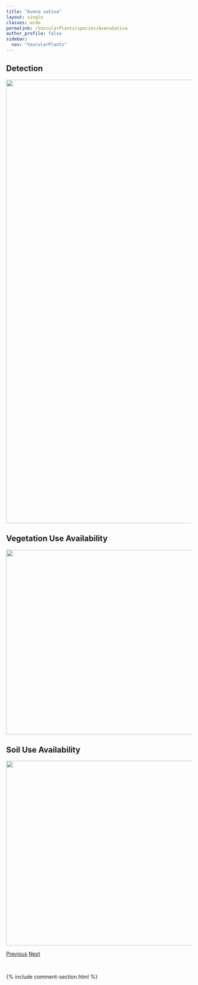 ```yaml
---
title: "Avena sativa"
layout: single
classes: wide
permalink: /VascularPlants/species/AvenaSativa
author_profile: false
sidebar:
  nav: "VascularPlants"
---
```


<h2>Detection</h2>

<a href="https://drive.google.com/uc?export=view&id=1KU4bY9IeDByFyZpK8c2um09l32Xm9XE3">
<img src="https://drive.google.com/uc?export=view&id=1KU4bY9IeDByFyZpK8c2um09l32Xm9XE3" height = "1200" width = "800">
</a>


<h2>Vegetation Use Availability</h2>

<a href="https://drive.google.com/uc?export=view&id=1vzZvkAaaIUL5sXKpZci7yqnr6rXgkfmS">
<img src="https://drive.google.com/uc?export=view&id=1vzZvkAaaIUL5sXKpZci7yqnr6rXgkfmS" height = "500" width = "1000">
</a>


<h2>Soil Use Availability</h2>

<a href="https://drive.google.com/uc?export=view&id=1e5p58LZCzRFGnH8okGXyPqVMoern71Pp">
<img src="https://drive.google.com/uc?export=view&id=1e5p58LZCzRFGnH8okGXyPqVMoern71Pp" height = "500" width = "1000">
</a>


<a href="/DevelopmentWebsite/VascularPlants/species/AvenaFatua" class="pagination--pager" title="Avena fatua">Previous</a> <a href="/DevelopmentWebsite/VascularPlants/species/AxyrisAmaranthoides" class="pagination--pager" title="Axyris amaranthoides">Next</a>

<p>&nbsp;</p>

{% include comment-section.html %}
